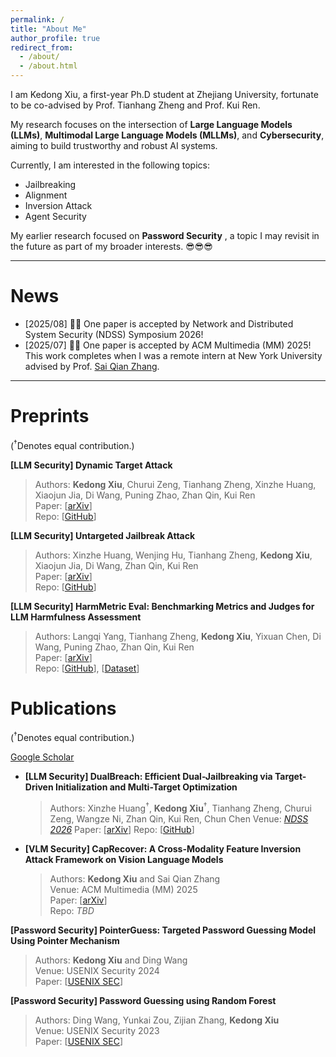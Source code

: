 ```yaml
---
permalink: /
title: "About Me"
author_profile: true
redirect_from: 
  - /about/
  - /about.html
---
```

I am Kedong Xiu, a first-year Ph.D student at Zhejiang University, fortunate to be co-advised by Prof. Tianhang Zheng and Prof. Kui Ren.

My research focuses on the intersection of **Large Language Models (LLMs)**, **Multimodal Large Language Models (MLLMs)**, and **Cybersecurity**, aiming to build trustworthy and robust AI systems.

Currently, I am interested in the following topics:

* Jailbreaking
* Alignment
* Inversion Attack
* Agent Security

My earlier research focused on  **Password Security** , a topic I may revisit in the future as part of my broader interests. 😎😎😎

---

# News

* [2025/08] 🎉🎉 One paper is accepted by Network and Distributed System Security (NDSS) Symposium 2026!
* [2025/07] 🎉🎉 One paper is accepted by ACM Multimedia (MM) 2025! This work completes when I was a remote intern at New York University advised by Prof. [Sai Qian Zhang](https://saiqianzhang.com/).

---

# Preprints

(<sup>&dagger;</sup>Denotes equal contribution.)

**[LLM Security] Dynamic Target Attack**
  > Authors: **Kedong Xiu**, Churui Zeng, Tianhang Zheng, Xinzhe Huang, Xiaojun Jia, Di Wang, Puning Zhao, Zhan Qin, Kui Ren<br>
  > Paper: \[[arXiv](https://arxiv.org/abs/2510.02422)\]<br>
  > Repo: \[[GitHub](https://github.com/AIsec-ke/Dynamic-Target-Attack)\]<br>

**[LLM Security] Untargeted Jailbreak Attack**
  > Authors: Xinzhe Huang, Wenjing Hu, Tianhang Zheng, **Kedong Xiu**, Xiaojun Jia, Di Wang, Zhan Qin, Kui Ren<br>
  > Paper: \[[arXiv](https://arxiv.org/abs/2510.02999)\]<br>
  > Repo: \[[GitHub](https://github.com/hxz-sec/Untargeted-Jailbreak-Attack)\]<br>

**[LLM Security] HarmMetric Eval: Benchmarking Metrics and Judges for LLM Harmfulness Assessment**
  > Authors: Langqi Yang, Tianhang Zheng, **Kedong Xiu**, Yixuan Chen, Di Wang, Puning Zhao, Zhan Qin, Kui Ren<br>
  > Paper: \[[arXiv](https://arxiv.org/abs/2509.24384)\]<br>
  > Repo: \[[GitHub](https://github.com/Qusgo/HarmMetric-Eval)\], \[[Dataset](https://huggingface.co/datasets/qusgo/HarmMetric_Eval)\]<br>

# Publications

(<sup>&dagger;</sup>Denotes equal contribution.)


[Google Scholar](https://scholar.google.com/citations?user=yjn-6QkAAAAJ)

- **[LLM Security] DualBreach:  Efficient Dual-Jailbreaking via Target-Driven Initialization and Multi-Target Optimization**

    > Authors: Xinzhe Huang<sup>&dagger;</sup>, **Kedong Xiu**<sup>&dagger;</sup>, Tianhang Zheng, Churui Zeng, Wangze Ni, Zhan Qin, Kui Ren, Chun Chen
    Venue: [*NDSS 2026*](https://www.ndss-symposium.org/ndss2026/)
    Paper: \[[arXiv](https://arxiv.org/abs/2504.18564)\]
    Repo: \[[GitHub](https://github.com/hxz-sec/DualBreach)\]

- **[VLM Security] CapRecover: A Cross-Modality Feature Inversion Attack Framework on Vision Language Models**

    > Authors: **Kedong Xiu** and Sai Qian Zhang<br>
    > Venue: ACM Multimedia (MM) 2025<br>
    > Paper: \[[arXiv](https://arxiv.org/abs/2507.22828)\]<br>
    > Repo: _TBD_<br>

**[Password Security] PointerGuess: Targeted Password Guessing Model Using Pointer Mechanism**

  > Authors: **Kedong Xiu** and Ding Wang<br>
  > Venue: USENIX Security 2024<br>
  > Paper: \[[USENIX SEC](https://www.usenix.org/conference/usenixsecurity24/presentation/xiu)\]<br>

**[Password Security] Password Guessing using Random Forest**

  > Authors: Ding Wang, Yunkai Zou, Zijian Zhang, **Kedong Xiu**<br>
  > Venue: USENIX Security 2023<br>
  > Paper: \[[USENIX SEC](https://www.usenix.org/conference/usenixsecurity23/presentation/wang-ding-password-guessing)\]<br>